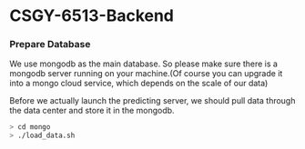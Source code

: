 # CSGY-6513-Backend

### Prepare Database
We use mongodb as the main database. So please make sure there is a mongodb server running on your machine.(Of course you can upgrade it into a mongo cloud service, which depends on the scale of our data)

Before we actually launch the predicting server, we should pull data through the data center and store it in the mongodb.

```bash
> cd mongo
> ./load_data.sh
```
